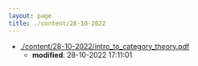 ```yaml
---
layout: page
title: ./content/28-10-2022
---
```


* [./content/28-10-2022/intro_to_category_theory.pdf](./intro_to_category_theory.pdf)
	* **modified**: 28-10-2022 17:11:01
